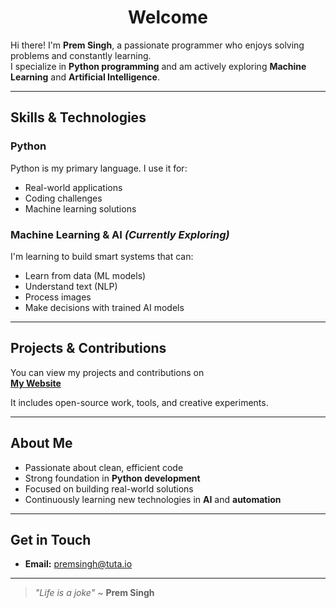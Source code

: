 <h1 align="center">Welcome</h1>

Hi there! I'm **Prem Singh**, a passionate programmer who enjoys solving problems and constantly learning.  
I specialize in **Python programming** and am actively exploring **Machine Learning** and **Artificial Intelligence**.

---

## Skills & Technologies

### Python

Python is my primary language. I use it for:

- Real-world applications  
- Coding challenges  
- Machine learning solutions  

### Machine Learning & AI *(Currently Exploring)*

I'm learning to build smart systems that can:

- Learn from data (ML models)  
- Understand text (NLP)  
- Process images  
- Make decisions with trained AI models  

---

## Projects & Contributions

You can view my projects and contributions on  
**[My Website](https://silentcoderhere.github.io/website)**

It includes open-source work, tools, and creative experiments.

---

## About Me

- Passionate about clean, efficient code  
- Strong foundation in **Python development**  
- Focused on building real-world solutions  
- Continuously learning new technologies in **AI** and **automation**

---

## Get in Touch

- **Email:** premsingh@tuta.io

---

> _"Life is a joke"_ ~ **Prem Singh**
